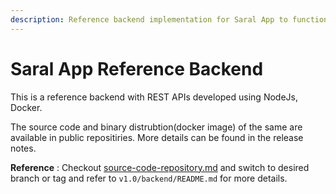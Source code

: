 ```yaml
---
description: Reference backend implementation for Saral App to function
---
```


# Saral App Reference Backend

This is a reference backend with REST APIs developed using NodeJs, Docker.

The source code and binary distrubtion(docker image) of the same are available in public repositiries. More details can be found in the release notes.

**Reference** : Checkout [source-code-repository.md](../source-code/source-code-repository.md "mention") and switch to desired branch or tag and refer to `v1.0/backend/README.md` for more details.
